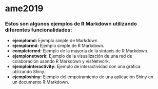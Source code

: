 # ame2019

### Estos son algunos ejemplos de R Markdown utilizando diferentes funcionalidades:

* **ejemplomd:** Ejemplo simple de Markdown.
* **ejemplormd:** Ejemplo simple de R Markdown.
* **completermd:** Ejemplo de la mayoría de la sintaxis de R Markdown.
* **ejemplonetwork:** Ejemplo de la visualización de una red de colaboración usando R Markdown y visNetwork.
* **ejemplointeractivity:** Ejemplo de interactividad con una gráfica utilizando Shiny.
* **ejemploshiny:** Ejemplo del empotramiento de una aplicación Shiny en un documento R Markdown.